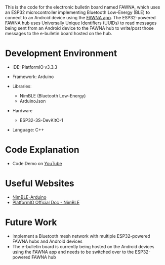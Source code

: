 This is the code for the electronic bulletin board named FAWNA, which uses an ESP32 microcontroller implementing Bluetooth Low-Energy (BLE) to connect to an Android device using the [FAWNA app](https://github.com/FAWNA-App/Fawna-App). The ESP32-powered FAWNA hub uses Universally Unique Identifiers (UUIDs) to read messages being sent from an Android device to the FAWNA hub to write/post those messages to the e-bulletin board hosted on the hub.

# Development Environment

* IDE: PlatformIO v3.3.3
* Framework: Arduino
* Libraries:
  * NimBLE (Bluetooth Low-Energy)
  * ArduinoJson
* Hardware
  * ESP32-3S-DevKitC-1
 
* Language: C++ 

# Code Explanation
* Code Demo on [YouTube](https://youtu.be/mpIm2d6Ruio)

# Useful Websites

* [NimBLE-Arduino](https://github.com/h2zero/NimBLE-Arduino)
* [PlatformIO Official Doc - NimBLE](https://registry.platformio.org/libraries/h2zero/NimBLE-Arduino)

# Future Work

* Implement a Bluetooth mesh network with multiple ESP32-powered FAWNA hubs and Android devices
* The e-bulletin board is currently being hosted on the Android devices using the FAWNA app and needs to be switched over to the ESP32-powered FAWNA hub
